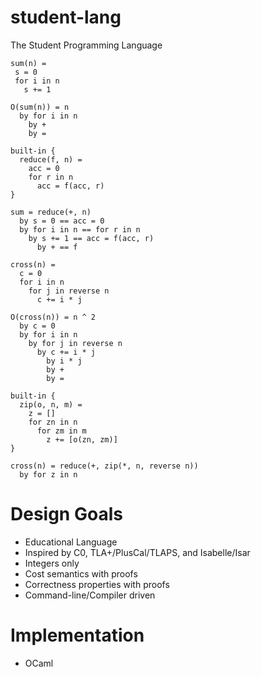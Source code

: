 # student-lang

The Student Programming Language

```
sum(n) =
 s = 0
 for i in n
   s += 1
   
O(sum(n)) = n
  by for i in n
    by +
    by =

built-in {
  reduce(f, n) =
    acc = 0
    for r in n
      acc = f(acc, r)
}

sum = reduce(+, n)
  by s = 0 == acc = 0
  by for i in n == for r in n
    by s += 1 == acc = f(acc, r)
      by + == f

cross(n) =
  c = 0
  for i in n
    for j in reverse n
      c += i * j

O(cross(n)) = n ^ 2
  by c = 0
  by for i in n 
    by for j in reverse n
      by c += i * j
        by i * j
        by +
        by =
        
built-in {
  zip(o, n, m) =
    z = []
    for zn in n
      for zm in m
        z += [o(zn, zm)]
}

cross(n) = reduce(+, zip(*, n, reverse n))
  by for z in n
```

# Design Goals

- Educational Language
- Inspired by C0, TLA+/PlusCal/TLAPS, and Isabelle/Isar
- Integers only
- Cost semantics with proofs
- Correctness properties with proofs
- Command-line/Compiler driven

# Implementation

- OCaml
